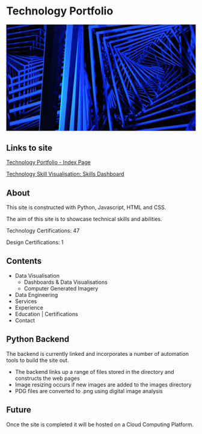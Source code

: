 
# Technology Portfolio
![Silvertine Logo](https://github.com/J456367/J456367.skillsdashboard/blob/master/img_files/render_01_small.jpg)

## Links to site
[Technology Portfolio - Index Page](https://j456367.github.io/J456367.skillsdashboard/)

[Technology Skill Visualisation: Skills Dashboard](https://j456367.github.io/J456367.skillsdashboard/skill_dashboard.html)

## About
This site is constructed with Python, Javascript, HTML and CSS.

The aim of this site is to showcase technical skills and abilities.

Technology Certifications: 47

Design Certifications: 1

## Contents 
* Data Visualisation 
    * Dashboards & Data Visualisations
    * Computer Generated Imagery
* Data Engineering
* Services
* Experience
* Education | Certifications
* Contact

## Python Backend
The backend is currently linked and incorporates a number of automation tools to build the site out.
* The backend links up a range of files stored in the directory and constructs the web pages
* Image resizing occurs if new images are added to the images directory
* PDG files are converted to .png using digital image analysis 

## Future
Once the site is completed it will be hosted on a Cloud Computing Platform.

